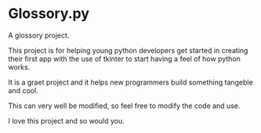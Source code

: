 # Glossory.py
A glossory project.

This project is for helping young python developers get started in creating their first app 
with the use of tkinter to start having a feel of how python works.

It is a graet project and it helps new programmers build something tangeble and cool.

This can very well be modified, so feel free to modify the code and use.

I love this project and so would you. 

